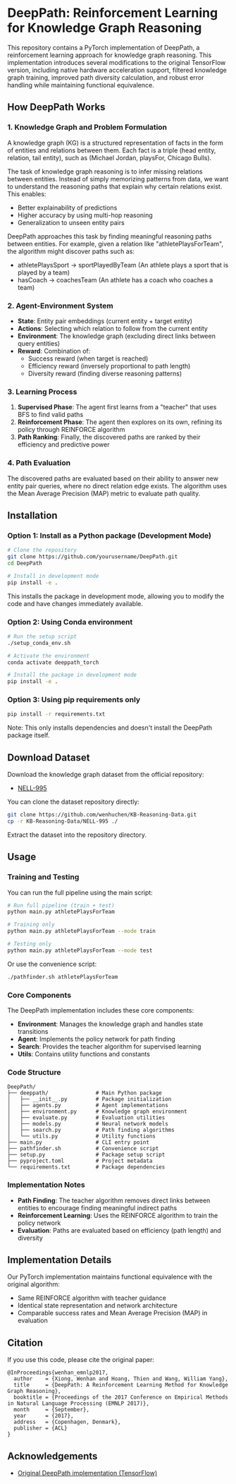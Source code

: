 # DeepPath: Reinforcement Learning for Knowledge Graph Reasoning

This repository contains a PyTorch implementation of DeepPath, a reinforcement learning approach for knowledge graph reasoning. This implementation introduces several modifications to the original TensorFlow version, including native hardware acceleration support, filtered knowledge graph training, improved path diversity calculation, and robust error handling while maintaining functional equivalence.

## How DeepPath Works

### 1. Knowledge Graph and Problem Formulation

A knowledge graph (KG) is a structured representation of facts in the form of entities and relations between them. Each fact is a triple (head entity, relation, tail entity), such as (Michael Jordan, playsFor, Chicago Bulls). 

The task of knowledge graph reasoning is to infer missing relations between entities. Instead of simply memorizing patterns from data, we want to understand the reasoning paths that explain why certain relations exist. This enables:
- Better explainability of predictions
- Higher accuracy by using multi-hop reasoning
- Generalization to unseen entity pairs

DeepPath approaches this task by finding meaningful reasoning paths between entities. For example, given a relation like "athletePlaysForTeam", the algorithm might discover paths such as:
- athletePlaysSport → sportPlayedByTeam (An athlete plays a sport that is played by a team)
- hasCoach → coachesTeam (An athlete has a coach who coaches a team)

### 2. Agent-Environment System

- **State**: Entity pair embeddings (current entity + target entity)
- **Actions**: Selecting which relation to follow from the current entity
- **Environment**: The knowledge graph (excluding direct links between query entities)
- **Reward**: Combination of:
  - Success reward (when target is reached)
  - Efficiency reward (inversely proportional to path length)
  - Diversity reward (finding diverse reasoning patterns)

### 3. Learning Process

1. **Supervised Phase**: The agent first learns from a "teacher" that uses BFS to find valid paths
2. **Reinforcement Phase**: The agent then explores on its own, refining its policy through REINFORCE algorithm
3. **Path Ranking**: Finally, the discovered paths are ranked by their efficiency and predictive power

### 4. Path Evaluation

The discovered paths are evaluated based on their ability to answer new entity pair queries, where no direct relation edge exists. The algorithm uses the Mean Average Precision (MAP) metric to evaluate path quality.

## Installation

### Option 1: Install as a Python package (Development Mode)

```bash
# Clone the repository
git clone https://github.com/yourusername/DeepPath.git
cd DeepPath

# Install in development mode
pip install -e .
```

This installs the package in development mode, allowing you to modify the code and have changes immediately available.

### Option 2: Using Conda environment

```bash
# Run the setup script
./setup_conda_env.sh

# Activate the environment
conda activate deeppath_torch

# Install the package in development mode
pip install -e .
```

### Option 3: Using pip requirements only

```bash
pip install -r requirements.txt
```

Note: This only installs dependencies and doesn't install the DeepPath package itself.

## Download Dataset

Download the knowledge graph dataset from the official repository:
- [NELL-995](https://github.com/wenhuchen/KB-Reasoning-Data/tree/master/NELL-995)

You can clone the dataset repository directly:

```bash
git clone https://github.com/wenhuchen/KB-Reasoning-Data.git
cp -r KB-Reasoning-Data/NELL-995 ./
```

Extract the dataset into the repository directory.

## Usage

### Training and Testing

You can run the full pipeline using the main script:

```bash
# Run full pipeline (train + test)
python main.py athletePlaysForTeam

# Training only
python main.py athletePlaysForTeam --mode train

# Testing only
python main.py athletePlaysForTeam --mode test
```

Or use the convenience script:

```bash
./pathfinder.sh athletePlaysForTeam
```

### Core Components

The DeepPath implementation includes these core components:

- **Environment**: Manages the knowledge graph and handles state transitions
- **Agent**: Implements the policy network for path finding
- **Search**: Provides the teacher algorithm for supervised learning 
- **Utils**: Contains utility functions and constants

### Code Structure

```
DeepPath/
├── deeppath/               # Main Python package
│   ├── __init__.py         # Package initialization
│   ├── agents.py           # Agent implementations
│   ├── environment.py      # Knowledge graph environment
│   ├── evaluate.py         # Evaluation utilities
│   ├── models.py           # Neural network models
│   ├── search.py           # Path finding algorithms
│   └── utils.py            # Utility functions
├── main.py                 # CLI entry point
├── pathfinder.sh           # Convenience script
├── setup.py                # Package setup script
├── pyproject.toml          # Project metadata
└── requirements.txt        # Package dependencies
```

### Implementation Notes

- **Path Finding**: The teacher algorithm removes direct links between entities to encourage finding meaningful indirect paths
- **Reinforcement Learning**: Uses the REINFORCE algorithm to train the policy network
- **Evaluation**: Paths are evaluated based on efficiency (path length) and diversity

## Implementation Details

Our PyTorch implementation maintains functional equivalence with the original algorithm:
- Same REINFORCE algorithm with teacher guidance
- Identical state representation and network architecture
- Comparable success rates and Mean Average Precision (MAP) in evaluation

## Citation

If you use this code, please cite the original paper:

```
@InProceedings{wenhan_emnlp2017,
  author    = {Xiong, Wenhan and Hoang, Thien and Wang, William Yang},
  title     = {DeepPath: A Reinforcement Learning Method for Knowledge Graph Reasoning},
  booktitle = {Proceedings of the 2017 Conference on Empirical Methods in Natural Language Processing (EMNLP 2017)},
  month     = {September},
  year      = {2017},
  address   = {Copenhagen, Denmark},
  publisher = {ACL}
}
```

## Acknowledgements

- [Original DeepPath implementation (TensorFlow)](https://github.com/xwhan/DeepPath)